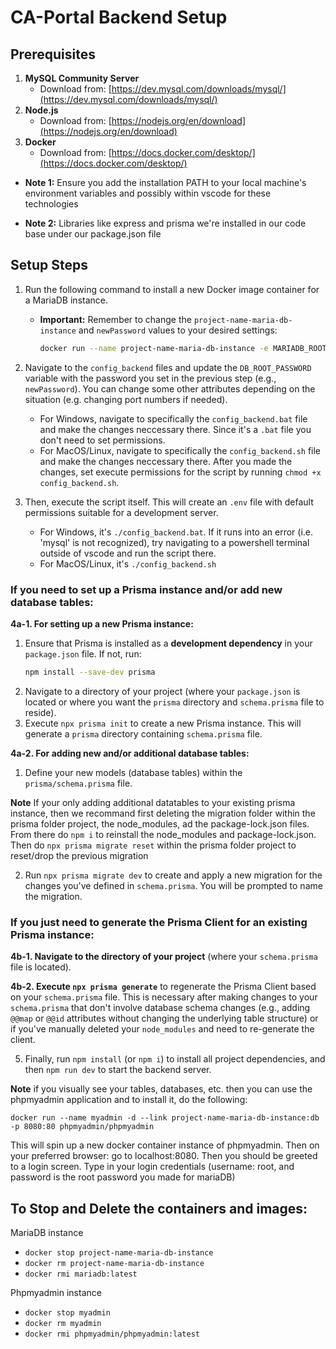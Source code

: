 # CA-Portal Backend Setup

## Prerequisites
1.  **MySQL Community Server**
    * Download from: [https://dev.mysql.com/downloads/mysql/](https://dev.mysql.com/downloads/mysql/)
2.  **Node.js**
    * Download from: [https://nodejs.org/en/download](https://nodejs.org/en/download)
3.  **Docker**
    * Download from: [https://docs.docker.com/desktop/](https://docs.docker.com/desktop/)
* **Note 1:** Ensure you add the installation PATH to your local machine's environment variables and possibly within vscode for these technologies

* **Note 2:** Libraries like express and prisma we're installed in our code base under our package.json file

## Setup Steps

1.  Run the following command to install a new Docker image container for a MariaDB instance.
    * **Important:** Remember to change the `project-name-maria-db-instance` and `newPassword` values to your desired settings:
        ```bash
        docker run --name project-name-maria-db-instance -e MARIADB_ROOT_PASSWORD=newPassword -p 8000:3306 -d mariadb:latest
        ```

2.  Navigate to the `config_backend` files and update the `DB_ROOT_PASSWORD` variable with the password you set in the previous step (e.g., `newPassword`). You can change some other attributes depending on the situation (e.g. changing port numbers if needed).
    * For Windows, navigate to specifically the `config_backend.bat` file and make the changes neccessary there. Since it's a `.bat` file you don't need to set permissions.
    * For MacOS/Linux, navigate to specifically the `config_backend.sh` file and make the changes neccessary there. After you made the changes, set execute permissions for the script by running `chmod +x config_backend.sh`.

3. Then, execute the script itself. This will create an `.env` file with default permissions suitable for a development server.
    * For Windows, it's `./config_backend.bat`. If it runs into an error (i.e. 'mysql' is not recognized), try navigating to a powershell terminal outside of vscode and run the script there.
    * For MacOS/Linux, it's `./config_backend.sh`

### If you need to set up a Prisma instance and/or add new database tables:

**4a-1. For setting up a new Prisma instance:**
1.  Ensure that Prisma is installed as a **development dependency** in your `package.json` file. If not, run:
    ```bash
    npm install --save-dev prisma
    ```
2.  Navigate to a directory of your project (where your `package.json` is located or where you want the `prisma` directory and `schema.prisma` file to reside).
3.  Execute `npx prisma init` to create a new Prisma instance. This will generate a `prisma` directory containing `schema.prisma` file.

**4a-2. For adding new and/or additional database tables:**
1.  Define your new models (database tables) within the `prisma/schema.prisma` file.

**Note** If your only adding additional datatables to your existing prisma instance, then we recommand first deleting the migration folder within the prisma folder project, the node_modules, ad the package-lock.json files. From there do `npm i` to reinstall the node_modules and package-lock.json. Then do `npx prisma migrate reset` within the prisma folder project to reset/drop the previous migration

2.  Run `npx prisma migrate dev` to create and apply a new migration for the changes you've defined in `schema.prisma`. You will be prompted to name the migration.

### If you just need to generate the Prisma Client for an existing Prisma instance:

**4b-1. Navigate to the directory of your project** (where your `schema.prisma` file is located).

**4b-2. Execute `npx prisma generate`** to regenerate the Prisma Client based on your `schema.prisma` file. This is necessary after making changes to your `schema.prisma` that don't involve database schema changes (e.g., adding `@@map` or `@@id` attributes without changing the underlying table structure) or if you've manually deleted your `node_modules` and need to re-generate the client.

5.  Finally, run `npm install` (or `npm i`) to install all project dependencies, and then `npm run dev` to start the backend server.


**Note** if you visually see your tables, databases, etc. then you can use the phpmyadmin application and to install it, do the following:

`docker run --name myadmin -d --link project-name-maria-db-instance:db -p 8080:80 phpmyadmin/phpmyadmin` 

This will spin up a new docker container instance of phpmyadmin. Then on your preferred browser: go to localhost:8080.
Then you should be greeted to a login screen. Type in your login credentials (username: root, and password is the root password you made for mariaDB)


## To Stop and Delete the containers and images:
MariaDB instance
* `docker stop project-name-maria-db-instance`
* `docker rm project-name-maria-db-instance`
* `docker rmi mariadb:latest`

Phpmyadmin instance
* `docker stop myadmin`
* `docker rm myadmin`
* `docker rmi phpmyadmin/phpmyadmin:latest`
